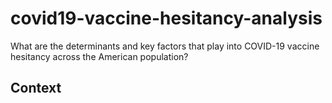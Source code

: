 # covid19-vaccine-hesitancy-analysis
What are the determinants and key factors that play into COVID-19 vaccine hesitancy across the American population?

## Context

